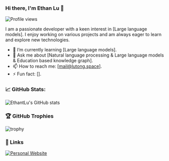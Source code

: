 ### Hi there, I'm Ethan Lu 👋

![Profile views](https://gpvc.arturio.dev/EthantLu)

I am a passionate developer with a keen interest in [Large language models]. I enjoy working on various projects and am always eager to learn and explore new technologies.

- 🌱 I’m currently learning [Large language models].
- 💬 Ask me about [Natural language processing & Large language models & Education based knowledge graph].
- 📫 How to reach me: [mail@lutong.space].
- ⚡ Fun fact: [].


### 📈 GitHub Stats:

![EthantLu's GitHub stats](https://github-readme-stats.vercel.app/api?username=EthantLu&show_icons=true&theme=radical)

### 🏆 GitHub Trophies

![trophy](https://github-profile-trophy.vercel.app/?username=EthantLu&theme=onedark)

### 🔗 Links
[![Personal Website](https://img.shields.io/badge/-Website-black?style=flat-square&logo=web)](https://lutong.space)
